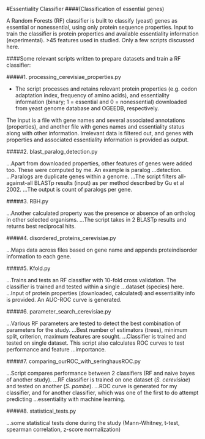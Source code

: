 #Essentiality Classifier
####(Classification of essential genes)

A Random Forests (RF) classifier is built to classify (yeast) genes as essential or nonessential, using only protein sequence properties. 
Input to train the classifier is protein properties and available essentiality information (experimental). >45 features used in studied. Only a 
few scripts discussed here.

####Some relevant scripts written to prepare datasets and train a RF classifier:

#####1. processing_cerevisiae_properties.py

  * The script processes and retains relevant protein properties (e.g. codon adaptation index, frequency of amino acids), and essentiality information (binary; 1 = essential and 0 = nonessential) downloaded from yeast genome database and OGEEDB, respectively. 

   The input is a file with gene names and several associated annotations (properties), and another file with genes names and essentiality status along with other information. Irrelevant data is filtered out, and genes with properties and associated essentiality information is provided as output.


#####2. blast_paralog_detection.py

...Apart from downloaded properties, other features of genes were added too. These were computed by me. An example is paralog ...detection.
...Paralogs are duplicate genes within a genome. 
...The script filters all-against-all BLASTp results (input) as per method described by Gu et al 2002.
...The output is count of paralogs per gene.


#####3. RBH.py

...Another calculated property was the presence or absence of an ortholog in other selected organisms.
...The script takes in 2 BLASTp results and returns best reciprocal hits.


#####4. disordered_proteins_cerevisiae.py

...Maps data across files based on gene name and appends proteindisorder information to each gene.


#####5. Kfold.py

...Trains and tests an RF classifier with 10-fold cross validation. The classifier is trained and tested within a single ...dataset (species) here.
...Input of protein properties (downloaded, calculated) and essentiality info is provided. An AUC-ROC curve is generated.


#####6. parameter_search_cerevisiae.py

...Various RF parameters are tested to detect the best combination of parameters for the study. 
...Best number of estimators (trees), minimum split, criterion, maximum features are sought.
...Classifier is trained and tested on single dataset. This script also calculates ROC curves to test performance and feature ...importance.


#####7. comparing_ourROC_with_seringhausROC.py

...Script compares performance between 2 classifiers (RF and naive bayes of another study). 
...RF classifier is trained on one dataset (*S. cerevisiae*) and tested on another (*S. pombe*).
...ROC curve is generated for my classifier, and for another classifier, which was one of the first to do attempt predicting ...essentiality with machine learning.


#####8. statistical_tests.py

...some statistical tests done during the study (Mann-Whitney, t-test, spearman correlation, z-score normalization)
